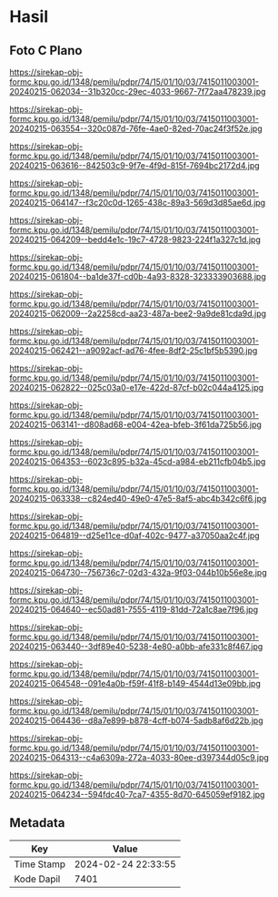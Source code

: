 # Hasil

## Foto C Plano

https://sirekap-obj-formc.kpu.go.id/1348/pemilu/pdpr/74/15/01/10/03/7415011003001-20240215-062034--31b320cc-29ec-4033-9667-7f72aa478239.jpg

https://sirekap-obj-formc.kpu.go.id/1348/pemilu/pdpr/74/15/01/10/03/7415011003001-20240215-063554--320c087d-76fe-4ae0-82ed-70ac24f3f52e.jpg

https://sirekap-obj-formc.kpu.go.id/1348/pemilu/pdpr/74/15/01/10/03/7415011003001-20240215-063616--842503c9-9f7e-4f9d-815f-7694bc2172d4.jpg

https://sirekap-obj-formc.kpu.go.id/1348/pemilu/pdpr/74/15/01/10/03/7415011003001-20240215-064147--f3c20c0d-1265-438c-89a3-569d3d85ae6d.jpg

https://sirekap-obj-formc.kpu.go.id/1348/pemilu/pdpr/74/15/01/10/03/7415011003001-20240215-064209--bedd4e1c-19c7-4728-9823-224f1a327c1d.jpg

https://sirekap-obj-formc.kpu.go.id/1348/pemilu/pdpr/74/15/01/10/03/7415011003001-20240215-061804--ba1de37f-cd0b-4a93-8328-323333903688.jpg

https://sirekap-obj-formc.kpu.go.id/1348/pemilu/pdpr/74/15/01/10/03/7415011003001-20240215-062009--2a2258cd-aa23-487a-bee2-9a9de81cda9d.jpg

https://sirekap-obj-formc.kpu.go.id/1348/pemilu/pdpr/74/15/01/10/03/7415011003001-20240215-062421--a9092acf-ad76-4fee-8df2-25c1bf5b5390.jpg

https://sirekap-obj-formc.kpu.go.id/1348/pemilu/pdpr/74/15/01/10/03/7415011003001-20240215-062822--025c03a0-e17e-422d-87cf-b02c044a4125.jpg

https://sirekap-obj-formc.kpu.go.id/1348/pemilu/pdpr/74/15/01/10/03/7415011003001-20240215-063141--d808ad68-e004-42ea-bfeb-3f61da725b56.jpg

https://sirekap-obj-formc.kpu.go.id/1348/pemilu/pdpr/74/15/01/10/03/7415011003001-20240215-064353--6023c895-b32a-45cd-a984-eb211cfb04b5.jpg

https://sirekap-obj-formc.kpu.go.id/1348/pemilu/pdpr/74/15/01/10/03/7415011003001-20240215-063338--c824ed40-49e0-47e5-8af5-abc4b342c6f6.jpg

https://sirekap-obj-formc.kpu.go.id/1348/pemilu/pdpr/74/15/01/10/03/7415011003001-20240215-064819--d25e11ce-d0af-402c-9477-a37050aa2c4f.jpg

https://sirekap-obj-formc.kpu.go.id/1348/pemilu/pdpr/74/15/01/10/03/7415011003001-20240215-064730--756736c7-02d3-432a-9f03-044b10b56e8e.jpg

https://sirekap-obj-formc.kpu.go.id/1348/pemilu/pdpr/74/15/01/10/03/7415011003001-20240215-064640--ec50ad81-7555-4119-81dd-72a1c8ae7f96.jpg

https://sirekap-obj-formc.kpu.go.id/1348/pemilu/pdpr/74/15/01/10/03/7415011003001-20240215-063440--3df89e40-5238-4e80-a0bb-afe331c8f467.jpg

https://sirekap-obj-formc.kpu.go.id/1348/pemilu/pdpr/74/15/01/10/03/7415011003001-20240215-064548--091e4a0b-f59f-41f8-b149-4544d13e09bb.jpg

https://sirekap-obj-formc.kpu.go.id/1348/pemilu/pdpr/74/15/01/10/03/7415011003001-20240215-064436--d8a7e899-b878-4cff-b074-5adb8af6d22b.jpg

https://sirekap-obj-formc.kpu.go.id/1348/pemilu/pdpr/74/15/01/10/03/7415011003001-20240215-064313--c4a6309a-272a-4033-80ee-d397344d05c9.jpg

https://sirekap-obj-formc.kpu.go.id/1348/pemilu/pdpr/74/15/01/10/03/7415011003001-20240215-064234--594fdc40-7ca7-4355-8d70-645059ef9182.jpg


## Metadata

| Key        | Value               |
| ---------- | ------------------- |
| Time Stamp | 2024-02-24 22:33:55 |
| Kode Dapil | 7401                |



